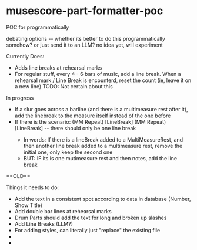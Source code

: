 # musescore-part-formatter-poc
POC for programmatically

debating options -- whether its better to do this programmatically somehow? or just send it to an LLM? no idea yet, will experiment


Currently Does:
- Adds line breaks at rehearsal marks
- For regular stuff, every 4 - 6 bars of music, add a line break. When a rehearsal mark / Line Break is encounterd, reset the count (ie, leave it on a new line) TODO: Not certain about this

In progress
- If a slur goes across a barline (and there is a multimeasure rest after it), add the linebreak to the measure itself instead of the one before
- If there is the scenario: (MM Repeat) <Rehearsal Mark>[LineBreak] (MM Repeat)<Rehearsal Mark>[LineBreak] -- there should only be one line break
  - In words: If there is a lineBreak added to a MultiMeasureRest, and then another line break added to a multimeasure rest, remove the initial one, only keep the second one
  - BUT: IF its is one mutimeasure rest and then notes, add the line break




==OLD==

Things it needs to do:
- Add the text in a consistent spot according to data in database (Number, Show Title)
- Add double bar lines at rehearsal marks
- Drum Parts should add the text for long and broken up slashes
- Add Line Breaks (LLM?)
- For adding styles, can literally just "replace" the existing file
- 
- 
